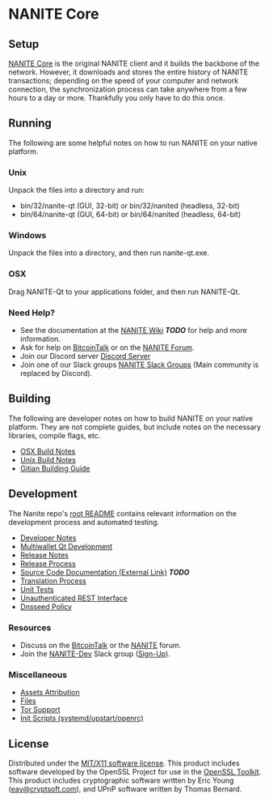 NANITE Core
=====================

Setup
---------------------
[NANITE Core](http://nanite.org/wallet) is the original NANITE client and it builds the backbone of the network. However, it downloads and stores the entire history of NANITE transactions; depending on the speed of your computer and network connection, the synchronization process can take anywhere from a few hours to a day or more. Thankfully you only have to do this once.

Running
---------------------
The following are some helpful notes on how to run NANITE on your native platform.

### Unix

Unpack the files into a directory and run:

- bin/32/nanite-qt (GUI, 32-bit) or bin/32/nanited (headless, 32-bit)
- bin/64/nanite-qt (GUI, 64-bit) or bin/64/nanited (headless, 64-bit)

### Windows

Unpack the files into a directory, and then run nanite-qt.exe.

### OSX

Drag NANITE-Qt to your applications folder, and then run NANITE-Qt.

### Need Help?

* See the documentation at the [NANITE Wiki](https://en.bitcoin.it/wiki/Main_Page) ***TODO***
for help and more information.
* Ask for help on [BitcoinTalk](https://bitcointalk.org/index.php?topic=1262920.0) or on the [NANITE Forum](http://forum.nanite.org/).
* Join our Discord server [Discord Server](https://discord.nanite.org)
* Join one of our Slack groups [NANITE Slack Groups](https://nanite.org/slack-logins/) (Main community is replaced by Discord).

Building
---------------------
The following are developer notes on how to build NANITE on your native platform. They are not complete guides, but include notes on the necessary libraries, compile flags, etc.

- [OSX Build Notes](build-osx.md)
- [Unix Build Notes](build-unix.md)
- [Gitian Building Guide](gitian-building.md)

Development
---------------------
The Nanite repo's [root README](https://github.com/NANITE-Project/NANITE/blob/master/README.md) contains relevant information on the development process and automated testing.

- [Developer Notes](developer-notes.md)
- [Multiwallet Qt Development](multiwallet-qt.md)
- [Release Notes](release-notes.md)
- [Release Process](release-process.md)
- [Source Code Documentation (External Link)](https://dev.visucore.com/bitcoin/doxygen/) ***TODO***
- [Translation Process](translation_process.md)
- [Unit Tests](unit-tests.md)
- [Unauthenticated REST Interface](REST-interface.md)
- [Dnsseed Policy](dnsseed-policy.md)

### Resources

* Discuss on the [BitcoinTalk](https://bitcointalk.org/index.php?topic=1262920.0) or the [NANITE](http://forum.nanite.org/) forum.
* Join the [NANITE-Dev](https://nanite-dev.slack.com/) Slack group ([Sign-Up](https://nanite-dev.herokuapp.com/)).

### Miscellaneous
- [Assets Attribution](assets-attribution.md)
- [Files](files.md)
- [Tor Support](tor.md)
- [Init Scripts (systemd/upstart/openrc)](init.md)

License
---------------------
Distributed under the [MIT/X11 software license](http://www.opensource.org/licenses/mit-license.php).
This product includes software developed by the OpenSSL Project for use in the [OpenSSL Toolkit](https://www.openssl.org/). This product includes
cryptographic software written by Eric Young ([eay@cryptsoft.com](mailto:eay@cryptsoft.com)), and UPnP software written by Thomas Bernard.

